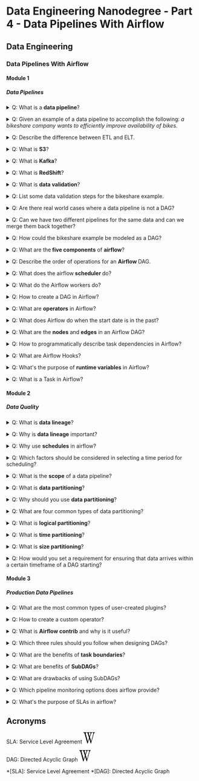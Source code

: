 # Data Engineering Nanodegree - Part 4 - Data Pipelines With Airflow


## Data Engineering


### Data Pipelines With Airflow


#### Module 1


##### Data Pipelines

<p><details><summary>Q: What is a <b>data pipeline</b>?</summary><b>Answer</b>: A series of steps in which data is processed.

<b><i>Example</i></b>: <ul><li>Automated marketing emails</li><li>Real-time pricing in rideshare apps</li><li>Targeted advertising based on browsing history</li></ul>

<b><i>Remarks</i></b>: It's typically using either ETL or ELT.

</details></p>

<p><details><summary>Q: Given an example of a data pipeline to accomplish the following: <i>a bikeshare company wants to efficiently improve availability of bikes.</i></summary><b>Answer</b>: <ol><li>Load application event data from a source such as S3 or Kafka</li><li>Load the data into an analytic warehouse such as RedShift.</li><li>Perform data transformations that identify high-traffic bike docks so the business can determine where to build additional locations.</li></ol>

</details></p>

<p><details><summary>Q: Describe the difference between ETL and ELT.</summary><b>Answer</b>: <div><ul><li>ETL is normally a continuous, ongoing process with a well-defined 
workflow. ETL first extracts data from homogeneous or heterogeneous data
 sources. Then, data is cleansed, enriched, transformed, and stored 
either back in the lake or in a data warehouse.</li><li>ELT (Extract, Load, Transform) is a variant of ETL wherein the 
extracted data is first loaded into the target system. Transformations 
are performed after the data is loaded into the data warehouse.</li></ul></div>

<b><i>Remarks</i></b>: <em>ELT typically works well when the target system is powerful enough to handle transformations. Analytical databases like Amazon Redshift and Google BigQ.</em>

</details></p>

<p><details><summary>Q: What is <b>S3</b>?</summary><b>Answer</b>: <ul><li>Amazon S3 has a simple web services interface that you can use to 
store and retrieve any amount of data, at any time, from anywhere on the
 web.&nbsp;</li><li>It gives any developer access to the same highly scalable, 
reliable, fast, inexpensive data storage infrastructure that Amazon uses
 to run its own global network of web sites.</li></ul>

<b><i>Remarks</i></b>: <div><ul><li><em>Source:</em>&nbsp;<a href="https://docs.aws.amazon.com/AmazonS3/latest/dev/Welcome.html">Amazon Web Services Documentation</a>.</li><li>If you want to learn more, start&nbsp;<a href="https://docs.aws.amazon.com/AmazonS3/latest/dev/Welcome.html">here</a>.</li></ul></div>

</details></p>

<p><details><summary>Q: What is <b>Kafka</b>?</summary><b>Answer</b>: <ul><li>Apache Kafka is an <strong>open-source stream-processing software platform&nbsp;</strong>developed by Linkedin and donated to the Apache Software Foundation, written in Scala and Java.&nbsp;</li><li>The project aims to provide a unified, high-throughput, low-latency platform for handling real-time data feeds.</li></ul>

<b><i>Remarks</i></b>: <ul><li>Its storage layer is essentially a massively scalable pub/sub message queue designed as a distributed transaction log, making it highly valuable for enterprise infrastructures to process streaming data."</li><li><div><em>Source:</em>&nbsp;<em>Wikipedia</em><br></div></li><li><div>If you want to learn more, start&nbsp;<a href="https://kafka.apache.org/intro">here</a>.</div></li></ul>

</details></p>

<p><details><summary>Q: What is <b>RedShift</b>?</summary><b>Answer</b>: Amazon Redshift is a fully managed, petabyte-scale data warehouse 
service in the cloud.

<b><i>Remarks</i></b>: <ul><li>The first step to create a data warehouse is to launch a set of nodes, called an Amazon Redshift cluster.&nbsp;</li><li>After you provision your cluster, you can upload your data set and then perform data analysis queries.</li><li>Regardless of the size of the data set, Amazon Redshift offers fast query performance using the same SQL-based tools and business intelligence applications that you use today.</li><li>If you want to learn more, start&nbsp;<a href="https://docs.aws.amazon.com/redshift/latest/mgmt/welcome.html">here</a>.</li></ul>

</details></p>

<p><details><summary>Q: What is <b>data validation</b>?</summary><b>Answer</b>: It is the process of ensuring that data is present, correct
 &amp; meaningful.

<b><i>Remarks</i></b>: Ensuring the quality of your data through automated validation checks is a critical step in building data pipelines at any organization.

</details></p>

<p><details><summary>Q: List some data validation steps for the bikeshare example.</summary><b>Answer</b>: After loading from S3 to Redshift:<br><ul><li>Validate the number of rows in Redshift match the number of records in S3</li></ul>Once location business analysis is complete:<br><ul><li>Validate that all locations have a daily visit average greater than 0</li><li>Validate that the number of locations in our output table match the number of tables in the input table.</li></ul>

</details></p>

<p><details><summary>Q: Are there real world cases where a data pipeline is not a DAG?</summary><b>Answer</b>: <ul><li>It is possible to model a data pipeline that is not a DAG, meaning that 
it contains a cycle within the process.&nbsp;</li><li>However, the vast majority of 
use cases for data pipelines can be described as a directed acyclic 
graph (DAG).&nbsp;</li><li>This makes the code more understandable and maintainable.</li></ul>

</details></p>

<p><details><summary>Q: Can we have two different pipelines for the same data and can we merge them back together?</summary><b>Answer</b>: Yes. It's not uncommon for a data pipeline to take the same dataset, <br>perform two different processes to analyze it, then merge the <br>results of those two processes back together.

</details></p>

<p><details><summary>Q: How could the bikeshare example be modeled as a DAG?</summary><b>Answer</b>: <img src="images/paste-c52e73a8ebef5e7f0c201115f21043b7a0b6f0f9.jpg">

</details></p>

<p><details><summary>Q: What are the<b> five components</b> of <b>airflow</b>?</summary><b>Answer</b>: <ol><li>The <b>s</b><strong>cheduler</strong> orchestrates the execution of jobs on a 
trigger or schedule. It chooses how to prioritize the running
 and execution of tasks within the system.</li>
<li>The<strong>&nbsp;work queue</strong> is used by the scheduler in most Airflow installations to deliver tasks that need to be run to the workers. </li>
<li><strong>Worker</strong> processes execute the operations defined in each DAG. In most Airflow installations, workers pull from the work queue
 when it is ready to process a task. When the worker completes the 
execution of the task, it will attempt to process more work from the work queue until there is no further work remaining.</li>
<li><strong>Database</strong> saves credentials, connections, history, and configuration. The database, often referred to as the <em>metadata database</em>, also stores the state of all tasks in the system.&nbsp;</li>
<li>The<strong> web Interface</strong> provides a control dashboard for 
users and maintainers. Throughout this course you will see how the web 
interface allows users to perform tasks such as stopping and starting 
DAGs, retrying failed tasks, configuring credentials,</li></ol>

<b><i>Example</i></b>: <img src="images/airflow-diagram.png">

</details></p>

<p><details><summary>Q: Describe the order of operations for an <b>Airflow </b>DAG.</summary><b>Answer</b>: <ul>
<li>The <b>scheduler </b>starts DAGs based on time or external triggers.</li>
<li>Once a DAG is started, the scheduler looks at the steps within the 
DAG and determines which steps can run by looking at their dependencies.</li>
<li>The scheduler places runnable steps in the queue.</li>
<li>Workers pick up those tasks and run them. </li>
<li>Once the worker has finished running the step, the final status of 
the task is recorded and additional tasks are placed by the scheduler 
until all tasks are complete.</li>
<li>Once all tasks have been completed, the DAG is complete.&nbsp;</li></ul>

<b><i>Example</i></b>: <img src="images/how-airflow-works.png">

</details></p>

<p><details><summary>Q: What does the airflow<b> scheduler </b>do?</summary><b>Answer</b>: It starts DAGs based on triggers or schedules and moves them towards completion.

</details></p>

<p><details><summary>Q: What do the Airflow workers do?</summary><b>Answer</b>: They run and record the outcome of individual pipeline tasks.

</details></p>

<p><details><summary>Q: How to create a DAG in Airflow?</summary><b>Answer</b>: Creating a DAG is easy.&nbsp;<br><ol><li>Give it a <b>name</b>,</li><li>a <b>description</b>,</li><li>a <b>start date</b>, and an</li><li><b>interval</b>.</li></ol>

<b><i>Example</i></b>: <img src="images/paste-ddab1f954062c02890fe1277d16985fccd33f441.jpg">

</details></p>

<p><details><summary>Q: What are <b>operators</b> in Airflow?</summary><b>Answer</b>: They define the atomic steps of work that make up a DAG.

<b><i>Example</i></b>: <img src="images/paste-27b98b19981192af03e7fbb357f39ac9f64bf062.jpg">

<b><i>Remarks</i></b>: Instantiated operators are referred to as <strong>Tasks</strong>.

</details></p>

<p><details><summary>Q: What does Airflow do when the start date is in the past?</summary><b>Answer</b>: Airflow will run your DAG as many times as there are schedule intervals between that start date and the current date.

</details></p>

<p><details><summary>Q: What are the <b>nodes</b> and <b>edges</b> in an Airflow DAG?</summary><b>Answer</b>: <ul>
<li>Nodes = Tasks</li>
<li>Edges = Ordering and dependencies between tasks</li></ul>

<b><i>Remarks</i></b>: <div>Task dependencies can be described programmatically in Airflow using <code>&gt;&gt;</code> and <code>&lt;&lt;</code></div>
<ul>
<li>a <code>&gt;&gt;</code> b means a comes before b</li>
<li>a <code>&lt;&lt;</code> b means a comes after b</li></ul>

</details></p>

<p><details><summary>Q: How to programmatically describe task dependencies in Airflow?</summary><b>Answer</b>: <div>Task dependencies can be described programmatically in Airflow using <code>&gt;&gt;</code> and <code>&lt;&lt;</code></div>
<ul>
<li>a <code>&gt;&gt;</code> b means a comes before b</li>
<li>a <code>&lt;&lt;</code> b means a comes after b</li></ul>

<b><i>Example</i></b>: ```<br>hello_world_task = PythonOperator(task_id=’hello_world’, ...)<br>goodbye_world_task = PythonOperator(task_id=’goodbye_world’, ...)<br>```<br><br>Use `&gt;&gt;` to denote that `goodbye_world_task` depends on `hello_world_task`<br>```hello_world_task &gt;&gt; goodbye_world_task```

</details></p>

<p><details><summary>Q: What are Airflow Hooks?</summary><b>Answer</b>: Hooks provide a reusable interface to external systems and databases.

<b><i>Example</i></b>: <img src="images/paste-053232471eaebb68706f04962d60b8c9f626f6ef.jpg">

<b><i>Remarks</i></b>: With hooks, you don’t have to worry about how and where to store these connection strings and secrets in your code.

</details></p>

<p><details><summary>Q: What's the purpose of <b>runtime variables</b> in Airflow?</summary><b>Answer</b>: They allow users to “fill in the blank” with important runtime variables for tasks.

<b><i>Example</i></b>: <img src="images/paste-ec56c25dcd6afbb1f30ecc225a3eda614ee1c871.jpg">

<b><i>Remarks</i></b>: <a href="https://airflow.apache.org/docs/apache-airflow/stable/macros-ref.html">Here</a> is the Apache Airflow documentation on <strong>context variables</strong> that can be included as kwargs.

</details></p>

<p><details><summary>Q: What is a Task in Airflow?</summary><b>Answer</b>: An instantiated step in a pipeline fully parameterized for execution.

</details></p>


#### Module 2


##### Data Quality

<p><details><summary>Q: What is <b>data lineage</b>?</summary><b>Answer</b>: The data lineage of a dataset describes the discrete steps involved in the creation, movement, and calculation of that dataset.

</details></p>

<p><details><summary>Q: Why is <b>data lineage</b> important?</summary><b>Answer</b>: <ol>
<li><strong>Instilling Confidence:</strong> Being able to describe the 
data lineage of a particular dataset or analysis will build confidence 
in data consumers (engineers, analysts, data scientists, etc.) that our 
data pipeline is creating meaningful results using the correct datasets.</li>
<li><strong>Defining Metrics:</strong> Another major benefit of 
surfacing data lineage is that it allows everyone in the organization to
 agree on the definition of how a particular metric is calculated.</li>
<li><strong>Debugging:</strong> Data lineage helps data engineers track 
down the root of errors when they occur. If each step of the data 
movement and transformation process is well described, it's easy to find
 problems when they occur.</li></ol>

<b><i>Remarks</i></b>: <ul><li>In general, data lineage has important implications for a business.&nbsp;</li><li>Each
 department or business unit's success is tied to data and to the flow 
of data between departments.&nbsp;</li><li>For e.g., sales departments rely on data to
 make sales forecasts, while at the same time the finance department 
would need to track sales and revenue.&nbsp;</li><li>Each of these departments and 
roles depend on data, and knowing where to find the data.&nbsp;</li><li>Data flow and 
data lineage tools enable data engineers and architects to track the 
flow of this large web of data.</li></ul>

</details></p>

<p><details><summary>Q: Why use <b>schedules</b> in airflow?</summary><b>Answer</b>: <ol><li>Pipeline schedules can <b>reduce the amount of data</b> that needs to be processed in a given run. It helps scope the job to only run the data for the time period since the data pipeline last ran.</li><li>Using schedules to <b>select only data relevant</b> to the time period of the given pipeline execution can help improve the quality and accuracy of the analyses performed by our pipeline.</li><li>Running pipelines on a schedule will<b> decrease the time it takes</b> the pipeline to run.</li><li>An analysis of larger scope can <b>leverage already-completed work</b>. For example, if the aggregates for all months prior to now have already been done by a scheduled job, then we only need to perform the <br>aggregation for the current month and add it to the existing totals.</li></ol>

</details></p>

<p><details><summary>Q: Which factors should be considered in selecting a time period for scheduling?</summary><b>Answer</b>: <ol><br><li><div><strong>What is the size of data, on average, for a time period?</strong><br> If an entire years worth of data is only a few kb or mb, then perhaps <br>its fine to load the entire dataset. If an hours worth of data is <br>hundreds of mb or even in the gbs then likely you will need to schedule <br>your pipeline more frequently.</div><br></li><br><li><div><strong>How frequently is data arriving, and how often does the analysis need to be performed?</strong><br> If our bikeshare company needs trip data every hour, that will be a <br>driving factor in determining the schedule. Alternatively, if we have to<br> load hundreds of thousands of tiny records, even if they don't add up <br>to much in terms of mb or gb, the file access alone will slow down our <br>analysis and we’ll likely want to run it more often.</div><br></li><br><li><div><strong>What's the frequency on related datasets?</strong> A good<br> rule of thumb is that the frequency of a pipeline’s schedule should be <br>determined by the dataset in our pipeline which requires the most <br>frequent analysis. This isn’t universally the case, but it's a good <br>starting assumption. For example, if our trips data is updating every <br>hour, but our bikeshare station table only updates once a quarter, we’ll<br> probably want to run our trip analysis every hour, and not once a <br>quarter.</div><br></li></ol>

</details></p>

<p><details><summary>Q: What is the <b>scope</b> of a data pipeline?</summary><b>Answer</b>: It is the time delta between the current execution time and the end time of the last execution.

</details></p>

<p><details><summary>Q: What is <b>data partitioning</b>?</summary><b>Answer</b>: It is the process of isolating data to be analyzed by one or more attributes, such as time, logical type, or data size.

<b><i>Remarks</i></b>: It often leads to faster and more reliable pipelines.

</details></p>

<p><details><summary>Q: Why should you use <b>data partitioning</b>?</summary><b>Answer</b>: <div><ul><li>Pipelines designed to work with partitioned data <b>fail more 
gracefully</b>.&nbsp;</li><li>Smaller datasets, smaller time periods, and related concepts
 are<b> easier to debug </b>than big datasets, large time periods, and 
unrelated concepts.&nbsp;</li><li>Partitioning makes <b>rerunning failed 
tasks much simpler</b>. It also enables easier redos of work, reducing cost 
and time.</li></ul></div>

<b><i>Remarks</i></b>: <ul><li>Another great thing about Airflow is that if your data is partitioned appropriately, your tasks will naturally have fewer dependencies on each other.&nbsp;</li><li>Because of this, Airflow will be able to parallelize execution of your DAGs to produce your results even faster.</li></ul>

</details></p>

<p><details><summary>Q: What are four common types of data partitioning?</summary><b>Answer</b>: <ol><li>Location</li><li>Logical</li><li>Size</li><li>Time</li></ol>

</details></p>

<p><details><summary>Q: What is <b>logical partitioning</b>?</summary><b>Answer</b>: The process of breaking conceptually related data into discrete groups for processing.

</details></p>

<p><details><summary>Q: What is <b>time partitioning</b>?</summary><b>Answer</b>: It is the process of processing data based on a schedule or when it was created.

</details></p>

<p><details><summary>Q: What is <b>size partitioning</b>?</summary><b>Answer</b>: It is the process of separating data for processing based on desired or required storage limits.

</details></p>

<p><details><summary>Q: How would you set a requirement for ensuring that data arrives within a certain timeframe of a DAG starting?</summary><b>Answer</b>: Using a service level agreement (SLA).

</details></p>


#### Module 3


##### Production Data Pipelines

<p><details><summary>Q: What are the most common types of user-created plugins?</summary><b>Answer</b>: Operators and Hooks.

</details></p>

<p><details><summary>Q: How to create a custom operator?</summary><b>Answer</b>: <ol>
<li>Identify Operators that perform similar functions and can be consolidated</li>
<li>Define a new Operator in the plugins folder</li>
<li>Replace the original Operators with your new custom one, re-parameterize, and instantiate them.</li></ol>

</details></p>

<p><details><summary>Q: What is <b>Airflow contrib</b> and why is it useful?</summary><b>Answer</b>: <div><ul><li>It contains Operators and hooks for common data tools like Apache Spark and 
Cassandra, as well as vendor specific integrations for Amazon Web 
Services, Azure, and Google Cloud Platform can be found in Airflow 
contrib. </li><li>Therefore you should always check it before building your own airflow plugins to see if what you need already exists.</li></ul></div>

<b><i>Remarks</i></b>: If the functionality exists and its not quite what you want, that’s a great opportunity to add that functionality through an open source contribution.

</details></p>

<p><details><summary>Q: Which three rules should you follow when designing DAGs?</summary><b>Answer</b>: <div>DAG tasks should be designed such that they:</div><br><ol><li>are Atomic and have a single purpose</li><br><li>Maximize parallelism</li><br><li>Make failure states obvious</li></ol>

<b><i>Remarks</i></b>: <div>Every task in your dag should perform <strong>only one job.</strong></div><br><blockquote><br><div>“Write programs that do one thing and do it well.” - Ken Thompson’s Unix Philosophy</div></blockquote>

</details></p>

<p><details><summary>Q: What are the benefits of <b>task boundaries</b>?</summary><b>Answer</b>: <ul>
<li><b>Re-visitable:</b> Task boundaries are useful for you if you revisit a 
pipeline you wrote after a 6 month absence. You'll have a much easier 
time understanding how it works and the lineage of the data if the 
boundaries between tasks are clear and well defined. This is true in the
 code itself, and within the Airflow UI.</li>
<li>Tasks that do just one thing are often <b>more easily parallelized</b>. 
This parallelization can offer a significant speedup in the execution of
 our DAGs.</li></ul>

</details></p>

<p><details><summary>Q: What are benefits of <b>SubDAGs</b>?</summary><b>Answer</b>: <ul>
<li>Decrease the amount of code we need to write and maintain to create a new DAG</li>
<li>Easier to understand the high level goals of a DAG</li>
<li>Bug fixes, speedups, and other enhancements can be made more quickly and distributed to all DAGs that use that SubDAG</li></ul>

</details></p>

<p><details><summary>Q: What are drawbacks of using SubDAGs?</summary><b>Answer</b>: <ul>
<li>Limit the visibility within the Airflow UI</li>
<li>Abstraction makes understanding what the DAG is doing more difficult</li>
<li>Encourages premature optimization</li></ul>

</details></p>

<p><details><summary>Q: Which pipeline monitoring options does airflow provide?</summary><b>Answer</b>: <ol><li>SLAs</li><li>Emails and alerts</li><li>Metrics</li></ol>

</details></p>

<p><details><summary>Q: What's the purpose of SLAs in airflow?</summary><b>Answer</b>: <ul><li>SLAs define the<strong>&nbsp;time by which a DAG must complete.</strong></li><li>
 For time-sensitive applications they are critical for 
developing trust amongst your pipeline customers and ensuring that data 
is delivered while it is still meaningful.&nbsp;</li><li>Slipping SLAs can also be <strong>early indicators of performance problems</strong>, or a need to scale up the size of your Airflow cluster</li></ul>

</details></p>



## Acronyms

SLA: Service Level Agreement <a href="https://en.wikipedia.org/wiki/Service-level_agreement"><img border="0" alt="Wiki link" src="images/Black_W_for_promotion.png" width="30" height="30"></a>

DAG: Directed Acyclic Graph <a href="https://en.wikipedia.org/wiki/Directed_acyclic_graph"><img border="0" alt="Wiki link" src="images/Black_W_for_promotion.png" width="30" height="30"></a>

*[SLA]: Service Level Agreement
*[DAG]: Directed Acyclic Graph
